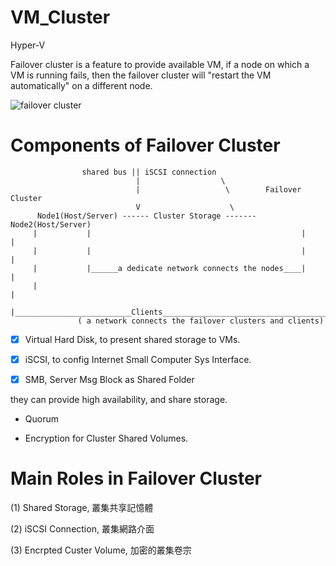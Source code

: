 # VM_Cluster
Hyper-V

Failover cluster is a feature to provide available VM, if a node on which a VM is running fails, then the failover cluster will "restart the VM automatically" on a different node.

![failover cluster](https://i0.wp.com/www.itpromentor.com/wp-content/uploads/2016/12/hv-cluster-3.png?w=1560&ssl=1)

# Components of Failover Cluster



                    shared bus || iSCSI connection
                                |                  \
                                |                   \        Failover Cluster
                                V                    \
          Node1(Host/Server) ------ Cluster Storage ------- Node2(Host/Server)
         |           |                                               |          |
         |           |                                               |          |
         |           |______a dedicate network connects the nodes____|          |
         |                                                                      |
         |__________________________Clients_____________________________________|
                   ( a network connects the failover clusters and clients)          


- [x] Virtual Hard Disk, to present shared storage to VMs.

- [x] iSCSI, to config Internet Small Computer Sys Interface.

- [x] SMB, Server Msg Block as Shared Folder


they can provide high availability, and share storage.

* Quorum

* Encryption for Cluster Shared Volumes.

# Main Roles in Failover Cluster

(1) Shared Storage, 叢集共享記憶體

(2) iSCSI Connection, 叢集網路介面

(3) Encrpted Custer Volume, 加密的叢集卷宗



